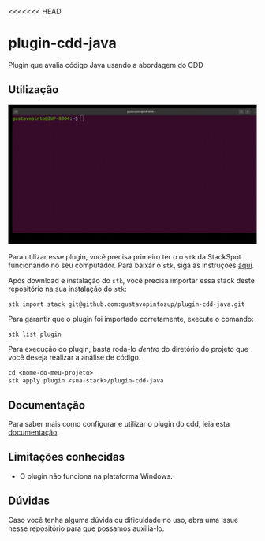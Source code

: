 <<<<<<< HEAD
# plugin-cdd-java

Plugin que avalia código Java usando a abordagem do CDD

## Utilização

![Plugin do CDD na StackSpot](https://github.com/gustavopintozup/stk-dev-java/blob/main/cdd/cdd.gif)


Para utilizar esse plugin, você precisa primeiro ter o o `stk` da StackSpot funcionando no seu computador. Para baixar o `stk`, siga as instruções [aqui](https://stackspot.com/).

Após download e instalação do `stk`, você precisa importar essa stack deste repositório na sua instalação do `stk`:

```
stk import stack git@github.com:gustavopintozup/plugin-cdd-java.git
```

Para garantir que o plugin foi importado corretamente, execute o comando:

```
stk list plugin
```

Para execução do plugin, basta roda-lo *dentro* do diretório do projeto que você deseja realizar a análise de código.

```
cd <nome-do-meu-projeto>
stk apply plugin <sua-stack>/plugin-cdd-java
```

## Documentação

Para saber mais como configurar e utilizar o plugin do cdd, leia esta [documentação](documentacao-plugin-cdd.md).


## Limitações conhecidas

- O plugin não funciona na plataforma Windows.

## Dúvidas

Caso você tenha alguma dúvida ou dificuldade no uso, abra uma issue nesse repositório para que possamos auxilia-lo.
